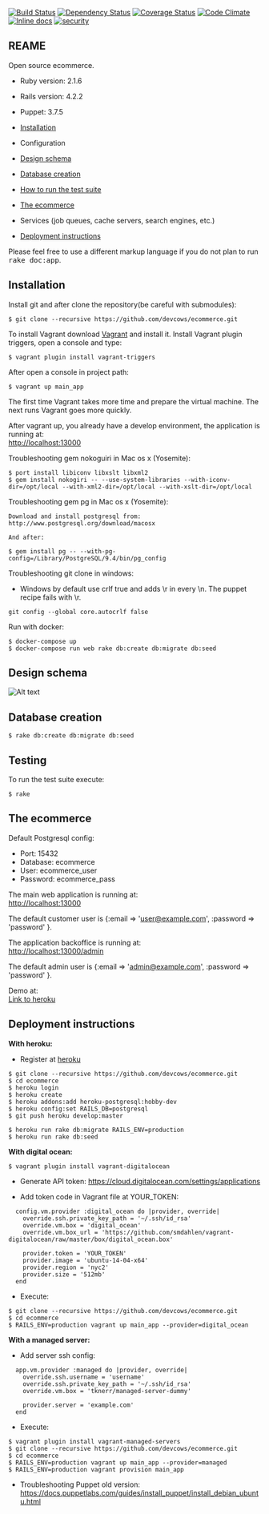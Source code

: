 [![Build Status](https://travis-ci.org/ylosix/ylosix.svg?branch=develop)](https://travis-ci.org/ylosix/ylosix)
[![Dependency Status](https://gemnasium.com/ylosix/ylosix.svg)](https://gemnasium.com/ylosix/ylosix)
[![Coverage Status](https://coveralls.io/repos/ylosix/ylosix/badge.svg?branch=develop)](https://coveralls.io/r/ylosix/ylosix?branch=develop)
[![Code Climate](https://codeclimate.com/github/ylosix/ylosix/badges/gpa.svg)](https://codeclimate.com/github/ylosix/ylosix)
[![Inline docs](http://inch-ci.org/github/ylosix/ylosix.svg?branch=develop)](http://inch-ci.org/github/ylosix/ylosix)
[![security](https://hakiri.io/github/ylosix/ylosix/develop.svg)](https://hakiri.io/github/ylosix/ylosix)

## REAME

Open source ecommerce.

  * Ruby version: 2.1.6
  
  * Rails version: 4.2.2
  
  * Puppet: 3.7.5
  
  * [Installation](#installation)
  
  * Configuration
  
  * [Design schema](#design-schema)
  
  * [Database creation](#database-creation)
  
  * [How to run the test suite](#testing)
  
  * [The ecommerce](#the-ecommerce)
  
  * Services (job queues, cache servers, search engines, etc.)
  
  * [Deployment instructions](#deployment-instructions)


Please feel free to use a different markup language if you do not plan to run
<tt>rake doc:app</tt>.


## Installation

Install git and after clone the repository(be careful with submodules):

```
$ git clone --recursive https://github.com/devcows/ecommerce.git
```

To install Vagrant download [Vagrant](https://www.vagrantup.com) and install it. Install Vagrant plugin triggers, open a console and type:

```
$ vagrant plugin install vagrant-triggers
```

After open a console in project path:

```
$ vagrant up main_app
```

The first time Vagrant takes more time and prepare the virtual machine. The next runs Vagrant goes more quickly.

After vagrant up, you already have a develop environment, the application is running at: <br />
[http://localhost:13000](http://localhost:13000)

Troubleshooting gem nokoguiri in Mac os x (Yosemite):
```
$ port install libiconv libxslt libxml2
$ gem install nokogiri -- --use-system-libraries --with-iconv-dir=/opt/local --with-xml2-dir=/opt/local --with-xslt-dir=/opt/local
```

Troubleshooting gem pg in Mac os x (Yosemite):
```
Download and install postgresql from:
http://www.postgresql.org/download/macosx

And after:

$ gem install pg -- --with-pg-config=/Library/PostgreSQL/9.4/bin/pg_config
```

Troubleshooting git clone in windows:
  - Windows by default use crlf true and adds \r in every \n. The puppet recipe fails with \r. 
```
git config --global core.autocrlf false
```

Run with docker:
```
$ docker-compose up
$ docker-compose run web rake db:create db:migrate db:seed
```

## Design schema

![Alt text](https://raw.githubusercontent.com/devcows/ecommerce/develop/erd.png "Design")


## Database creation

```
$ rake db:create db:migrate db:seed
```

## Testing

To run the test suite execute:

```
$ rake
```

## The ecommerce

Default Postgresql config: <br />
  - Port: 15432 <br />
  - Database: ecommerce <br />
  - User: ecommerce_user <br />
  - Password: ecommerce_pass <br />

The main web application is running at: <br />
[http://localhost:13000](http://localhost:13000)

The default customer user is {:email => 'user@example.com', :password => 'password' }.

The application backoffice is running at: <br />
[http://localhost:13000/admin](http://localhost:13000/admin)

The default admin user is {:email => 'admin@example.com', :password => 'password' }.

Demo at: <br />
[Link to heroku](http://devcows-ecommerce.herokuapp.com)

## Deployment instructions

__With heroku:__
  - Register at [heroku](https://www.heroku.com)

```
$ git clone --recursive https://github.com/devcows/ecommerce.git
$ cd ecommerce
$ heroku login
$ heroku create
$ heroku addons:add heroku-postgresql:hobby-dev
$ heroku config:set RAILS_DB=postgresql
$ git push heroku develop:master

$ heroku run rake db:migrate RAILS_ENV=production
$ heroku run rake db:seed
```

__With digital ocean:__
```
$ vagrant plugin install vagrant-digitalocean
```

  - Generate API token:
    https://cloud.digitalocean.com/settings/applications

  - Add token code in Vagrant file at YOUR_TOKEN:
```
  config.vm.provider :digital_ocean do |provider, override|
    override.ssh.private_key_path = '~/.ssh/id_rsa'
    override.vm.box = 'digital_ocean'
    override.vm.box_url = 'https://github.com/smdahlen/vagrant-digitalocean/raw/master/box/digital_ocean.box'

    provider.token = 'YOUR_TOKEN'
    provider.image = 'ubuntu-14-04-x64'
    provider.region = 'nyc2'
    provider.size = '512mb'
  end
```

  - Execute:
```
$ git clone --recursive https://github.com/devcows/ecommerce.git
$ cd ecommerce
$ RAILS_ENV=production vagrant up main_app --provider=digital_ocean
```

__With a managed server:__

  - Add server ssh config:
```
  app.vm.provider :managed do |provider, override|
    override.ssh.username = 'username'
    override.ssh.private_key_path = '~/.ssh/id_rsa'
    override.vm.box = 'tknerr/managed-server-dummy'

    provider.server = 'example.com'
  end  
```

  - Execute:
```
$ vagrant plugin install vagrant-managed-servers
$ git clone --recursive https://github.com/devcows/ecommerce.git
$ cd ecommerce
$ RAILS_ENV=production vagrant up main_app --provider=managed
$ RAILS_ENV=production vagrant provision main_app
```

  - Troubleshooting Puppet old version:
    https://docs.puppetlabs.com/guides/install_puppet/install_debian_ubuntu.html